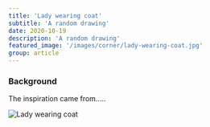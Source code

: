```yaml
---
title: 'Lady wearing coat'
subtitle: 'A random drawing'
date: 2020-10-19
description: 'A random drawing'
featured_image: '/images/corner/lady-wearing-coat.jpg'
group: article
---
```


###  Background
The inspiration came from.....

![Lady wearing coat](/images/corner/lady-wearing-coat.jpg')
